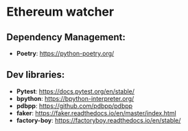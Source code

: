# Ethereum watcher

## Dependency Management:

- **Poetry**: https://python-poetry.org/

## Dev libraries:

- **Pytest**: https://docs.pytest.org/en/stable/
- **bpython**: https://bpython-interpreter.org/
- **pdbpp**: https://github.com/pdbpp/pdbpp
- **faker**: https://faker.readthedocs.io/en/master/index.html
- **factory-boy**: https://factoryboy.readthedocs.io/en/stable/
